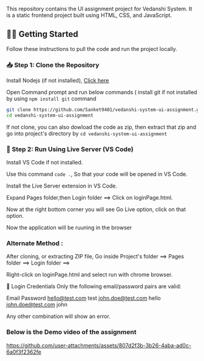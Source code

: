 This repository contains the UI assignment project for Vedanshi System. It is a static frontend project built using HTML, CSS, and JavaScript.

## 🧑‍💻 Getting Started

Follow these instructions to pull the code and run the project locally.

### 📥 Step 1: Clone the Repository

Install Nodejs (if not installed), [Click here](https://nodejs.org/en/download)

Open Command prompt and run below commands ( install git if not installed by using ```npm install git``` command

```bash
git clone https://github.com/Sanket9401/vedanshi-system-ui-assignment.git
cd vedanshi-system-ui-assignment
```

If not clone, you can also dowload the code as zip, then extract that zip and go into project's directory by
```cd vedanshi-system-ui-assignment```

### 🚀 Step 2: Run Using Live Server (VS Code)

Install VS Code if not installed.

Use this command ```code .```, So that your code will be opened in VS Code.

Install the Live Server extension in VS Code.

Expand Pages folder,then Login folder ==> Click on loginPage.html.

Now at the right bottom corner you will see Go Live option, click on that option.

Now the application will be ruuning in the browser

### Alternate Method :

After cloning, or extracting ZIP file, Go inside Project's folder ==> Pages folder ==> Login folder ==>

Right-click on loginPage.html and select run with chrome browser.

🔐 Login Credentials
Only the following email/password pairs are valid:

Email	Password
hello@test.com	  test
john.doe@test.com	hello
john.doe@test.com	john

Any other combination will show an error.

### Below is the Demo video of the assignment

https://github.com/user-attachments/assets/807d2f3b-3b26-4aba-ad0c-6a0f3f2362fe







